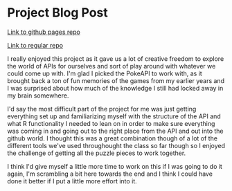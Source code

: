 # Project Blog Post
[Link to github pages repo](https://twk0101.github.io/Project-1/)  

[Link to regular repo](https://github.com/twk0101/Project-1)

I really enjoyed this project as it gave us a lot of creative freedom to explore the world of APIs for ourselves and sort of play around with whatever we could come up with. I'm glad I picked the PokeAPI to work with, as it brought back a ton of fun memories of the games from my earlier years and I was surprised about how much of the knowledge I still had locked away in my brain somewhere.

I'd say the most difficult part of the project for me was just getting everything set up and familiarizing myself with the structure of the API and what R functionality I needed to lean on in order to make sure everything was coming in and going out to the right place from the API and out into the github world. I thought this was a great combination though of a lot of the different tools we've used throughought the class so far though so I enjoyed the challenge of getting all the puzzle pieces to work together.

I think I'd give myself a little more time to work on this if I was going to do it again, I'm scrambling a bit here towards the end and I think I could have done it better if I put a little more effort into it. 

